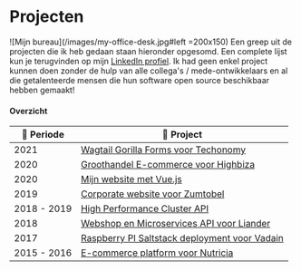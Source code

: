 # Projecten

![Mijn bureau](/images/my-office-desk.jpg#left =200x150) Een greep uit de projecten die ik heb gedaan staan hieronder opgesomd. Een complete lijst kun je terugvinden op mijn [LinkedIn profiel](https://www.linkedin.com/in/maerteijn/). Ik had geen enkel project kunnen doen zonder de hulp van alle collega's / mede-ontwikkelaars en al die getalenteerde mensen die hun software open source beschikbaar hebben gemaakt!

#### Overzicht

| :calendar: Periode  | :file_folder: Project                                                                                |
| ------------------- | ---------------------------------------------------------------------------------------------------- |
| 2021                | [Wagtail Gorilla Forms voor Techonomy](/nl/projecten/wagtail-gorilla-forms-voor-techonomy)           |
| 2020                | [Groothandel E-commerce voor Highbiza](/nl/projecten/groothandel-ecommerce-voor-highbiza)            |
| 2020                | [Mijn website met Vue.js](/nl/projecten/mijn-website-met-vue)                                        |
| 2019                | [Corporate website voor Zumtobel](/nl/projecten/corporate-website-voor-zumtobel)                     |
| 2018 - 2019         | [High Performance Cluster API](/nl/projecten/high-performance-cluster-api)                           |
| 2018                | [Webshop en Microservices API voor Liander](/nl/projecten/webshop-en-microservices-api-voor-liander) |
| 2017                | [Raspberry PI Saltstack deployment voor Vadain](/nl/projecten/rpi-saltstack-deployment-voor-vadain)  |
| 2015 - 2016         | [E-commerce platform voor Nutricia](/nl/projecten/e-commerce-platform-voor-nutricia)                 |

